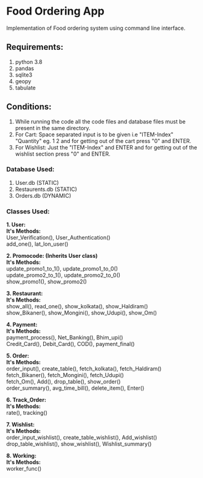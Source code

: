 # Food Ordering App

Implementation of Food ordering system using command line interface.

## Requirements:

1. python 3.8
2. pandas
3. sqlite3
4. geopy
5. tabulate

## Conditions:

1. While running the code all the code files and database files must be present in the same directory.
2. For Cart: Space separated input is to be given i.e "ITEM-Index" "Quantity" eg. 1 2 and for getting out of the cart press "0" and ENTER.
3. For Wishlist: Just the "ITEM-Index" and ENTER and for getting out of the wishlist section press "0" and ENTER.

### Database Used:

1. User.db (STATIC)
2. Restaurents.db (STATIC)
3. Orders.db (DYNAMIC)

### Classes Used:

**1. User:**<br>
**It's Methods:**<br>
User_Verification(), User_Authentication()<br>
add_one(), lat_lon_user()<br>

**2. Promocode: (Inherits User class)** <br>
**It's Methods:**<br>
update_promo1_to_1(), update_promo1_to_0()<br>
update_promo2_to_1(), update_promo2_to_0()<br>
show_promo1(), show_promo2()<br>

**3. Restaurant:**<br>
**It's Methods:**<br>
show_all(), read_one(), show_kolkata(), show_Haldiram()<br>
show_Bikaner(), show_Mongini(), show_Udupi(), show_Om()<br>

**4. Payment:**<br>
**It's Methods:**<br>
payment_process(), Net_Banking(), Bhim_upi()<br>
Credit_Card(), Debit_Card(), COD(), payment_final() <br>

**5. Order:**<br>
**It's Methods:**<br>
order_input(), create_table(), fetch_kolkata(), fetch_Haldiram()<br>
fetch_Bikaner(), fetch_Mongini(), fetch_Udupi()<br>
fetch_Om(), Add(), drop_table(), show_order()<br>
order_summary(), avg_time_bill(), delete_item(), Enter()<br>

**6. Track_Order:**<br>
**It's Methods:**<br>
rate(), tracking()<br>

**7. Wishlist:**<br>
**It's Methods:**<br>
order_input_wishlist(), create_table_wishlist(), Add_wishlist()<br>
drop_table_wishlist(), show_wishlist(), Wishlist_summary()<br>

**8. Working:**<br>
**It's Methods:**<br>
worker_func()<br>
